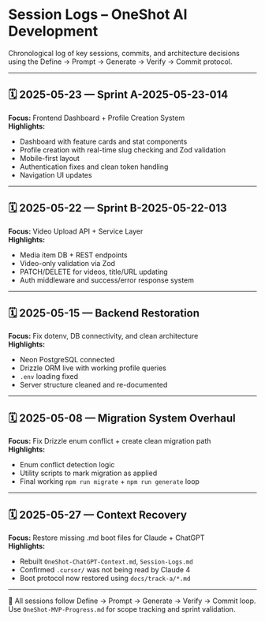 # Session Logs – OneShot AI Development

Chronological log of key sessions, commits, and architecture decisions using the Define → Prompt → Generate → Verify → Commit protocol.

---

## 🗓️ 2025-05-23 — Sprint A-2025-05-23-014
**Focus:** Frontend Dashboard + Profile Creation System  
**Highlights:**
- Dashboard with feature cards and stat components
- Profile creation with real-time slug checking and Zod validation
- Mobile-first layout
- Authentication fixes and clean token handling
- Navigation UI updates

---

## 🗓️ 2025-05-22 — Sprint B-2025-05-22-013
**Focus:** Video Upload API + Service Layer  
**Highlights:**
- Media item DB + REST endpoints
- Video-only validation via Zod
- PATCH/DELETE for videos, title/URL updating
- Auth middleware and success/error response system

---

## 🗓️ 2025-05-15 — Backend Restoration
**Focus:** Fix dotenv, DB connectivity, and clean architecture  
**Highlights:**
- Neon PostgreSQL connected
- Drizzle ORM live with working profile queries
- `.env` loading fixed
- Server structure cleaned and re-documented

---

## 🗓️ 2025-05-08 — Migration System Overhaul
**Focus:** Fix Drizzle enum conflict + create clean migration path  
**Highlights:**
- Enum conflict detection logic
- Utility scripts to mark migration as applied
- Final working `npm run migrate` + `npm run generate` loop

---

## 🗓️ 2025-05-27 — Context Recovery
**Focus:** Restore missing .md boot files for Claude + ChatGPT  
**Highlights:**
- Rebuilt `OneShot-ChatGPT-Context.md`, `Session-Logs.md`
- Confirmed `.cursor/` was not being read by Claude 4
- Boot protocol now restored using `docs/track-a/*.md`

---

🧠 All sessions follow Define → Prompt → Generate → Verify → Commit loop.  
Use `OneShot-MVP-Progress.md` for scope tracking and sprint validation.
